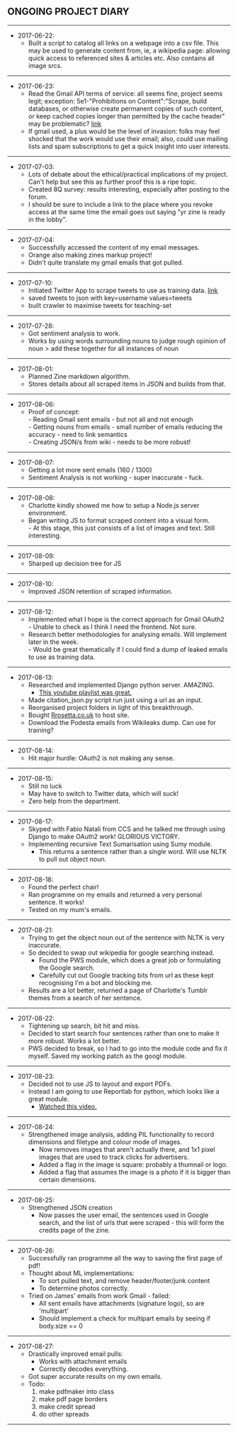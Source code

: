 ## ONGOING PROJECT DIARY
---
+ 2017-06-22:  
  + Built a script to catalog all links on a webpage into a csv file. This may be used to generate content from, ie, a wikipedia page: allowing quick access to referenced sites & articles etc. Also contains all image srcs.
---
+ 2017-06-23:
  + Read the Gmail API terms of service: all seems fine, project seems legit; exception: 5e1-"Prohibitions on Content":"Scrape, build databases, or otherwise create permanent copies of such content, or keep cached copies longer than permitted by the cache header" may be problematic? 
    [link](https://console.developers.google.com/tos?id=universal)  
  + If gmail used, a plus would be the level of invasion: folks may feel shocked that the work would use their email; also, could use mailing lists and spam subscriptions to get a quick insight into user interests.
---
+ 2017-07-03:  
  + Lots of debate about the ethical/practical implications of my project. Can't help but see this as further proof this is a ripe topic.  
  + Created 8Q survey: results interesting, especially after posting to the forum.  
  + I should be sure to include a link to the place where you revoke access at the same time the email goes out saying "yr zine is ready in the lobby".  
---
+ 2017-07-04:  
  + Successfully accessed the content of my email messages.  
  + Orange also making zines markup project!  
  + Didn't quite translate my gmail emails that got pulled.  
---
+ 2017-07-10:  
  + Initiated Twitter App to scrape tweets to use as training data.  [link](https://marcobonzanini.com/2015/03/02/mining-twitter-data-with-python-part-1/)  
  + saved tweets to json with key=username values=tweets  
  + built crawler to maximise tweets for teaching-set  
---
+ 2017-07-28:  
  + Got sentiment analysis to work.  
  + Works by using words surrounding nouns to judge rough opinion of noun > add these together for all instances of noun  
---
+ 2017-08-01:  
  + Planned Zine markdown algorithm.
  + Stores details about all scraped items in JSON and builds from that.
---
+ 2017-08-06:  
  + Proof of concept:  
            - Reading Gmail sent emails - but not all and not enough  
            - Getting nouns from emails - small number of emails reducing the accuracy - need to link semantics  
            - Creating JSON/s from wiki - needs to be more robust!  
---
+ 2017-08-07:  
  + Getting a lot more sent emails (160 / 1300)  
  + Sentiment Analysis is not working - super inaccurate - fuck.  
---
+ 2017-08-08:  
  + Charlotte kindly showed me how to setup a Node.js server environment. 
  + Began writing JS to format scraped content into a visual form.  
            - At this stage, this just consists of a list of images and text. Still interesting.  
---
+ 2017-08-09:  
  + Sharped up decision tree for JS  
---
+ 2017-08-10:  
  + Improved JSON retention of scraped information.  
---
+ 2017-08-12:  
  + Implemented what I hope is the correct approach for Gmail OAuth2  
            - Unable to check as I think I need the frontend. Not sure.  
  + Research better methodologies for analysing emails. Will implement later in the week.  
            - Would be great thematically if I could find a dump of leaked emails to use as training data.  
---
+ 2017-08-13:  
  + Researched and implemented Django python server. AMAZING. 
    + [This youtube playlist was great.](https://www.youtube.com/playlist?list=PL6gx4Cwl9DGBlmzzFcLgDhKTTfNLfX1IK) 
  + Made citation_json.py script run just using a url as an input.  
  + Reorganised project folders in light of this breakthrough.  
  + Bought [Rrosetta.co.uk](http://Rrosetta.co.uk) to host site.
  + Download the Podesta emails from Wikileaks dump. Can use for training?
---
+ 2017-08-14:
  + Hit major hurdle: OAuth2 is not making any sense.
---
+ 2017-08-15:
  + Still no luck
  + May have to switch to Twitter data, which will suck!
  + Zero help from the department.
---
+ 2017-08-17:
  + Skyped with Fabio Natali from CCS and he talked me through using Django to make OAuth2 work! GLORIOUS VICTORY.
  + Implementing recursive Text Sumarisation using Sumy module.
    + This returns a sentence rather than a single word. Will use NLTK to pull out object noun.
---
+ 2017-08-18:
  + Found the perfect chair!
  + Ran programme on my emails and returned a very personal sentence. It works!
  + Tested on my mum's emails.
---
+ 2017-08-21:
  + Trying to get the object noun out of the sentence with NLTK is very inaccurate. 
  + So decided to swap out wikipedia for google searching instead.
    + Found the PWS module, which does a great job or formulating the Google search.
    + Carefully cut out Google tracking bits from url as these kept recognising I'm a bot and blocking me.
  + Results are a lot better, returned a page of Charlotte's Tumblr themes from a search of her sentence.
---
+ 2017-08-22:
  + Tightening up search, bit hit and miss.
  + Decided to start search four sentences rather than one to make it more robust. Works a lot better.
  + PWS decided to break, so I had to go into the module code and fix it myself. Saved my working patch as the googl module.
---
+ 2017-08-23:
  + Decided not to use JS to layout and export PDFs.
  + Instead I am going to use Reportlab for python, which looks like a great module.
    + [Watched this video.](https://www.youtube.com/watch?v=Ei0fL6j8DtI)
---
+ 2017-08-24:
  + Strengthened image analysis, adding PIL functionality to record dimensions and filetype and colour mode of images.
    + Now removes images that aren't actually there, and 1x1 pixel images that are used to track clicks for advertisers.
    + Added a flag in the image is square: probably a thumnail or logo.
    + Added a flag that assumes the image is a photo if it is bigger than certain dimensions.
---
+ 2017-08-25:
  + Strengthened JSON creation
    + Now passes the user email, the sentences used in Google search, and the list of urls that were scraped - this will form the credits page of the zine.
---
+ 2017-08-26:
  + Successfully ran programme all the way to saving the first page of pdf!
  + Thought about ML implementations:
    + To sort pulled text, and remove header/footer/junk content
    + To determine photos correctly.
  + Tried on James' emails from work Gmail - failed:
    + All sent emails have attachments (signature logo), so are 'multipart'
    + Should implement a check for multipart emails by seeing if body.size == 0
---
+ 2017-08-27:
  + Drastically improved email pulls:
    + Works with attachment emails
    + Correctly decodes everything.
  + Got super accurate results on my own emails.
  + Todo: 
    1. make pdfmaker into class
    2. make pdf page borders
    3. make credit spread
    4. do other spreads
---